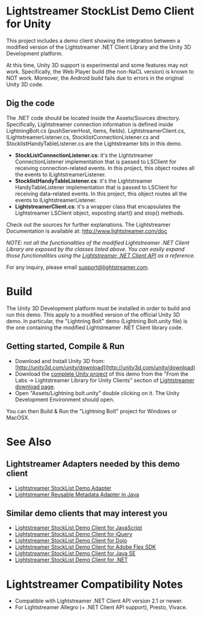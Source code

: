# Lightstreamer StockList Demo Client for Unity #

This project includes a demo client showing the integration between a modified version of the Lightstreamer .NET Client Library and the Unity 3D Development platform.<br>

At this time, Unity 3D support is experimental and some features may not work. Specifically, the Web Player build (the non-NaCL version) is known to NOT work. Moreover, the Android build fails due to errors in the original Unity 3D code.

## Dig the code ##

The .NET code should be located inside the Assets/Sources directory.<br>
Specifically, Lightstreamer connection information is defined inside LightningBolt.cs (pushServerHost, items, fields).
LightstreamerClient.cs, ILightstreamerListener.cs, StocklistConnectionListener.cs and StocklistHandyTableListener.cs are the Lightstreamer bits in this demo.

* <b>StockListConnectionListener.cs</b>: it's the Lightstreamer ConnectionListener implementation that is passed to LSClient for receiving connection-related events. In this project, this object routes all the events to ILightstreamerListener.
* <b>StocklistHandyTableListener.cs</b>: it's the Lightstreamer HandyTableListener implementation that is passed to LSClient for receiving data-related events. In this project, this object routes all the events to ILightstreamerListener.
* <b>LightstreamerClient.cs</b>: it's a wrapper class that encapsulates the Lightstreamer LSClient object, exposting start() and stop() methods.

Check out the sources for further explanations. The Lightstreamer Documentation is available at: http://www.lightstreamer.com/doc<br>

<i>NOTE: not all the functionalities of the modified Lightstreamer .NET Client Library are exposed by the classes listed above. You can easily expand those functionalities using the [Lightstreamer .NET Client API](http://www.lightstreamer.com/docs/client_dotnet_api/frames.html) as a reference. </i>

For any inquiry, please email support@lightstreamer.com.

# Build #

The Unity 3D Development platform must be installed in order to build and run this demo. This apply to a modified version of the official Unity 3D demo. In particular, the "Lightning Bolt" demo (Lightning Bolt.unity file) is the one containing the modified Lightstreamer .NET Client library code.

## Getting started, Compile & Run ##

* Download and Install Unity 3D from: [http://unity3d.com/unity/download](http://unity3d.com/unity/download)
* Download the [complete Unity project](http://www.lightstreamer.com/download/1060/) of this demo from the "From the Labs -> Lightstreamer Library for Unity Clients" section of [Lightstreamer download page](http://www.lightstreamer.com/download). 
* Open "Assets/Lightning bolt.unity" double clicking on it. The Unity Development Environment should open.

You can then Build & Run the "Lightning Bolt" project for Windows or MacOSX.

# See Also #

## Lightstreamer Adapters needed by this demo client ##

* [Lightstreamer StockList Demo Adapter](https://github.com/Weswit/Lightstreamer-example-Stocklist-adapter-java)
* [Lightstreamer Reusable Metadata Adapter in Java](https://github.com/Weswit/Lightstreamer-example-ReusableMetadata-adapter-java)

## Similar demo clients that may interest you ##

* [Lightstreamer StockList Demo Client for JavaScript](https://github.com/Weswit/Lightstreamer-example-Stocklist-client-javascript)
* [Lightstreamer StockList Demo Client for jQuery](https://github.com/Weswit/Lightstreamer-example-StockList-client-jquery)
* [Lightstreamer StockList Demo Client for Dojo](https://github.com/Weswit/Lightstreamer-example-StockList-client-dojo)
* [Lightstreamer StockList Demo Client for Adobe Flex SDK](https://github.com/Weswit/Lightstreamer-example-StockList-client-flex)
* [Lightstreamer StockList Demo Client for Java SE](https://github.com/Weswit/Lightstreamer-example-StockList-client-java)
* [Lightstreamer StockList Demo Client for .NET](https://github.com/Weswit/Lightstreamer-example-StockList-client-dotnet)

# Lightstreamer Compatibility Notes #

- Compatible with Lightstreamer .NET Client API version 2.1 or newer.
- For Lightstreamer Allegro (+ .NET Client API support), Presto, Vivace.